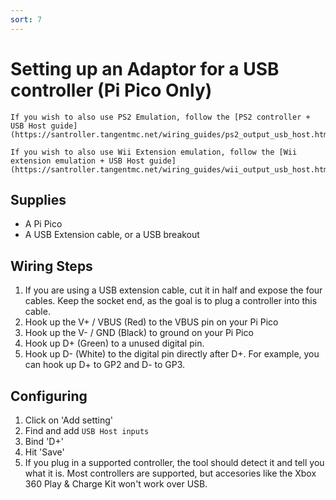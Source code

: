 ```yaml
---
sort: 7
---
```

# Setting up an Adaptor for a USB controller (Pi Pico Only)


```danger
If you wish to also use PS2 Emulation, follow the [PS2 controller + USB Host guide](https://santroller.tangentmc.net/wiring_guides/ps2_output_usb_host.html)
```


```danger
If you wish to also use Wii Extension emulation, follow the [Wii extension emulation + USB Host guide](https://santroller.tangentmc.net/wiring_guides/wii_output_usb_host.html)
```

## Supplies
* A Pi Pico
* A USB Extension cable, or a USB breakout

## Wiring Steps

1. If you are using a USB extension cable, cut it in half and expose the four cables. Keep the socket end, as the goal is to plug a controller into this cable.
2. Hook up the V+ / VBUS (Red) to the VBUS pin on your Pi Pico
3. Hook up the V- / GND (Black) to ground on your Pi Pico
4. Hook up D+ (Green) to a unused digital pin.
5. Hook up D- (White) to the digital pin directly after D+. For example, you can hook up D+ to GP2 and D- to GP3.

## Configuring
1. Click on 'Add setting'
2. Find and add `USB Host inputs`
3. Bind 'D+'
4. Hit 'Save'
5. If you plug in a supported controller, the tool should detect it and tell you what it is. Most controllers are supported, but accesories like the Xbox 360 Play & Charge Kit won't work over USB.

